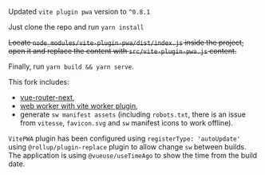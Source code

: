 Updated `vite plugin pwa` version to `^0.8.1`

Just clone the repo and run `yarn install`

~~Locate `node_modules/vite-plugin-pwa/dist/index.js` inside the project, open it 
and replace the content with `src/vite-plugin-pwa.js` content.~~

Finally, run `yarn build && yarn serve`.

This fork includes:
- [vue-router-next](https://next.router.vuejs.org), 
- [web worker with vite worker plugin](https://vitejs.dev/guide/features.html#web-workers), 
- generate `sw manifest assets` (including `robots.txt`, there is an issue from `vitesse`, `favicon.svg` and `sw` 
  manifest icons to work offline). 
  
`VitePWA` plugin has been configured using `registerType: 'autoUpdate'` using `@rollup/plugin-replace` plugin
to allow change `sw` between builds. The application is using `@vueuse/useTimeAgo` to show the time from the build date.
